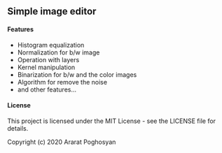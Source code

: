 ## Simple image editor

#### Features
- Histogram equalization
- Normalization for b/w image
- Operation with layers
- Kernel manipulation
- Binarization for b/w and the color images
- Algorithm for remove the noise
- and other features...

#### License
This project is licensed under the MIT License - see the LICENSE file for details.

Copyright (c) 2020 Ararat Poghosyan